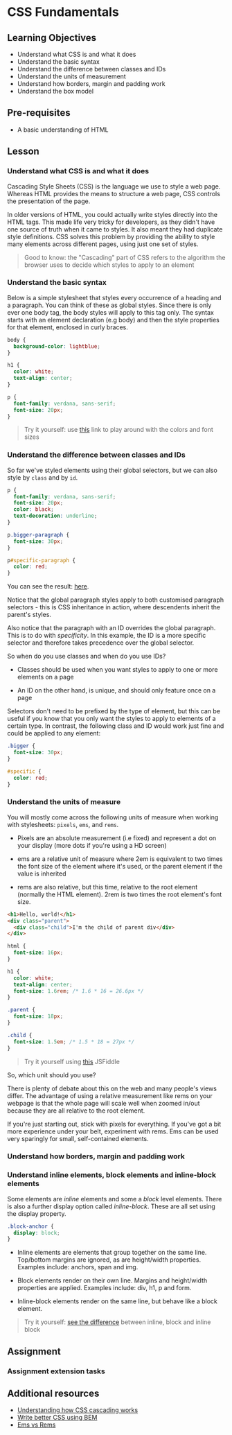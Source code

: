 # CSS Fundamentals

## Learning Objectives

- Understand what CSS is and what it does
- Understand the basic syntax
- Understand the difference between classes and IDs
- Understand the units of measurement
- Understand how borders, margin and padding work
- Understand the box model

## Pre-requisites

- A basic understanding of HTML

## Lesson

### Understand what CSS is and what it does

Cascading Style Sheets (CSS) is the language we use to style a web page. Whereas HTML provides the means to structure a web page, CSS controls the presentation of the page.

In older versions of HTML, you could actually write styles directly into the HTML tags. This made life very tricky for developers, as they didn't have one source of truth when it came to styles. It also meant they had duplicate style definitions. CSS solves this problem by providing the ability to style many elements across different pages, using just one set of styles.

> Good to know: the "Cascading" part of CSS refers to the algorithm the browser uses to decide which styles to apply to an element

### Understand the basic syntax

Below is a simple stylesheet that styles every occurrence of a heading and a paragraph. You can think of these as global styles. Since there is only ever one body tag, the body styles will apply to this tag only. The syntax starts with an element declaration (e.g body) and then the style properties for that element, enclosed in curly braces.

```css
body {
  background-color: lightblue;
}

h1 {
  color: white;
  text-align: center;
}

p {
  font-family: verdana, sans-serif;
  font-size: 20px;
}
```

> Try it yourself: use [this](https://jsfiddle.net/htvo4xsj/4/) link to play around with the colors and font sizes

### Understand the difference between classes and IDs

So far we've styled elements using their global selectors, but we can also style by `class` and by `id`.

```css
p {
  font-family: verdana, sans-serif;
  font-size: 20px;
  color: black;
  text-decoration: underline;
}

p.bigger-paragraph {
  font-size: 30px;
}

p#specific-paragraph {
  color: red;
}
```

You can see the result: [here](https://jsfiddle.net/qy6wzo0r/1/).

Notice that the global paragraph styles apply to both customised paragraph selectors - this is CSS inheritance in action, where descendents inherit the parent's styles.

Also notice that the paragraph with an ID overrides the global paragraph. This is to do with _specificity_. In this example, the ID is a more specific selector and therefore takes precedence over the global selector.

So when do you use classes and when do you use IDs?

- Classes should be used when you want styles to apply to one or more elements on a page

- An ID on the other hand, is unique, and should only feature once on a page

Selectors don't need to be prefixed by the type of element, but this can be useful if you know that you only want the styles to apply to elements of a certain type. In contrast, the following class and ID would work just fine and could be applied to any element:

```css
.bigger {
  font-size: 30px;
}

#specific {
  color: red;
}
```

### Understand the units of measure

You will mostly come across the following units of measure when working with stylesheets: `pixels`, `ems`, and `rems`.

- Pixels are an absolute measurement (i.e fixed) and represent a dot on your display (more dots if you're using a HD screen)

- ems are a relative unit of measure where 2em is equivalent to two times the font size of the element where it's used, or the parent element if the value is inherited

- rems are also relative, but this time, relative to the root element (normally the HTML element). 2rem is two times the root element's font size.

```html
<h1>Hello, world!</h1>
<div class="parent">
  <div class="child">I'm the child of parent div</div>
</div>
```

```css
html {
  font-size: 16px;
}

h1 {
  color: white;
  text-align: center;
  font-size: 1.6rem; /* 1.6 * 16 = 26.6px */
}

.parent {
  font-size: 18px;
}

.child {
  font-size: 1.5em; /* 1.5 * 18 = 27px */
}
```

> Try it yourself using [this](https://jsfiddle.net/y2g3ec7q/9/) JSFiddle

So, which unit should you use?

There is plenty of debate about this on the web and many people's views differ. The advantage of using a relative measurement like rems on your webpage is that the whole page will scale well when zoomed in/out because they are all relative to the root element.

If you're just starting out, stick with pixels for everything. If you've got a bit more experience under your belt, experiment with rems. Ems can be used very sparingly for small, self-contained elements.

### Understand how borders, margin and padding work

### Understand inline elements, block elements and inline-block elements

Some elements are _inline_ elements and some a _block_ level elements. There is also a further display option called _inline-block_. These are all set using the display property.

```css
.block-anchor {
  display: block;
}
```

- Inline elements are elements that group together on the same line. Top/bottom margins are ignored, as are height/width properties. Examples include: anchors, span and img.

- Block elements render on their own line. Margins and height/width properties are applied. Examples include: div, h1, p and form.

- Inline-block elements render on the same line, but behave like a block element.

> Try it yourself: [see the difference](https://jsfiddle.net/43ou0jmg/5/) between inline, block and inline block

## Assignment

### Assignment extension tasks

## Additional resources

- [Understanding how CSS cascading works](https://blog.logrocket.com/how-css-works-understanding-the-cascade-d181cd89a4d8/)
- [Write better CSS using BEM](http://getbem.com/naming/)
- [Ems vs Rems](https://www.digitalocean.com/community/tutorials/css-rem-vs-em-units)
